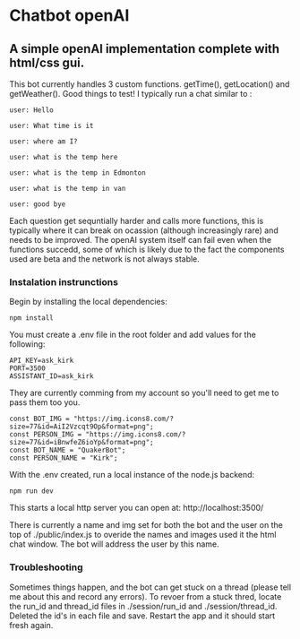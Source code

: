 # Chatbot openAI
## A simple openAI implementation complete with html/css gui.

This bot currently handles 3 custom  functions. getTime(), getLocation() and getWeather(). Good things to test! I typically run a chat similar to :

```
user: Hello

user: What time is it

user: where am I?

user: what is the temp here

user: what is the temp in Edmonton

user: what is the temp in van

user: good bye
```

Each question get sequntially harder and calls more functions, this is typically where it can break on ocassion (although increasingly rare) and needs to be improved. The openAI system itself can fail even when the functions succedd, some of which is likely due to the fact the components used are beta and the network is not always stable.

### Instalation instrunctions

Begin by installing the local dependencies:
```
npm install
```

You must create a .env file in the root folder and add values for the following:
```
API_KEY=ask_kirk
PORT=3500
ASSISTANT_ID=ask_kirk
```

They are currently comming from my account so you'll need to get me to pass them too you.
```
const BOT_IMG = "https://img.icons8.com/?size=77&id=AiI2Vzcqt9Op&format=png";
const PERSON_IMG = "https://img.icons8.com/?size=77&id=iBnwfeZ6ioYp&format=png";
const BOT_NAME = "QuakerBot";
const PERSON_NAME = "Kirk";
```

With the .env created, run a local instance of the node.js backend:
```
npm run dev
```

This starts a local http server you can open at: http://localhost:3500/


There is currently a name and img set for both the bot and the user on the top of ./public/index.js to overide the names and images used it the html chat window. The bot will address the user by this name.


### Troubleshooting

Sometimes things happen, and the bot can get stuck on a thread (please tell me about this and record any errors). To revoer from a stuck thred, locate the run_id and thread_id files in ./session/run_id and ./session/thread_id. Deleted the id's in each file and save. Restart the app and it should start fresh again.
